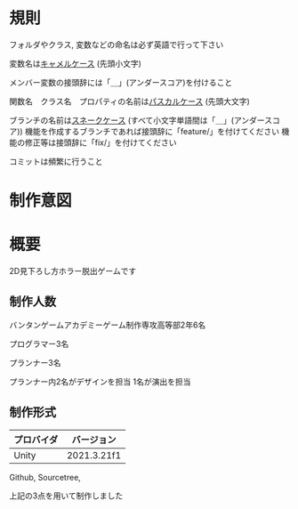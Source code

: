 # 規則

フォルダやクラス, 変数などの命名は必ず英語で行って下さい

変数名は[キャメルケース](https://e-words.jp/w/%E3%82%AD%E3%83%A3%E3%83%A1%E3%83%AB%E3%82%B1%E3%83%BC%E3%82%B9.html) (先頭小文字)

メンバー変数の接頭辞には「＿」(アンダースコア)を付けること

関数名　クラス名　プロパティの名前は[パスカルケース](https://wa3.i-3-i.info/word13955.html) (先頭大文字)

ブランチの名前は[スネークケース](https://e-words.jp/w/%E3%82%B9%E3%83%8D%E3%83%BC%E3%82%AF%E3%82%B1%E3%83%BC%E3%82%B9.html#:~:text=%E3%82%B9%E3%83%8D%E3%83%BC%E3%82%AF%E3%82%B1%E3%83%BC%E3%82%B9%E3%81%A8%E3%81%AF%E3%80%81%E3%83%97%E3%83%AD%E3%82%B0%E3%83%A9%E3%83%9F%E3%83%B3%E3%82%B0,%E3%81%AA%E8%A1%A8%E8%A8%98%E3%81%8C%E3%81%93%E3%82%8C%E3%81%AB%E5%BD%93%E3%81%9F%E3%82%8B%E3%80%82)
(すべて小文字単語間は「＿」(アンダースコア))
機能を作成するブランチであれば接頭辞に「feature/」を付けてください
機能の修正等は接頭辞に「fix/」を付けてください

コミットは頻繁に行うこと

# 制作意図



# 概要

2D見下ろし方ホラー脱出ゲームです

## 制作人数

バンタンゲームアカデミーゲーム制作専攻高等部2年6名

プログラマー3名

プランナー3名

プランナー内2名がデザインを担当
1名が演出を担当

## 制作形式　

| プロバイダ | バージョン  |
| ---------- | ----------- |
| Unity      | 2021.3.21f1 |

Github,
Sourcetree,

上記の3点を用いて制作しました
